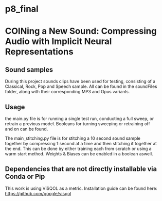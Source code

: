 # p8_final
# COINing a New Sound: Compressing Audio with Implicit Neural Representations

## Sound samples
During this project sounds clips have been used for testing, consisting of a Classical, Rock, Pop and Speech sample. All can be found in the soundFiles folder, along with their corresponding MP3 and Opus variants.

## Usage
the main.py file is for running a single test run, conducting a full sweep, or retrain a previous model. Booleans for turning sweeping or retraining off and on can be found.

The main_stitching.py file is for stitching a 10 second sound sample together by compressing 1 second at a time and then stitching it together at the end. This can be done by either training each from scratch or using a warm start method. Weights & Biases can be enabled in a boolean aswell.



## Dependencies that are not directly installable via Conda or Pip
This work is using ViSQOL as a metric. Installation guide can be found here: https://github.com/google/visqol
